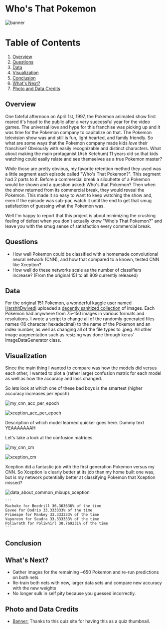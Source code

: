 # Who's That Pokemon

![banner](https://github.com/NJacobsohn/Whos_That_Pokemon/blob/master/img/whos_that_banner.jpg)

# Table of Contents
1. [Overview](#overview)
2. [Questions](#questions)
3. [Data](#cleaning)
4. [Visualization](#visualization)
5. [Conclusion](#conclusion)
6. [What's Next?](#what's-next?)
7. [Photo and Data Credits](#photo-and-data-credits)



## **Overview**
One fateful afternoon on April 1st, 1997, the Pokemon animated show first reared it's head to the public after a very successful year for the video games. The universal love and hype for this franchise was picking up and it was time for the Pokemon company to capitalize on that. The Pokemon television show was and still is fun, light hearted, and family friendly. So what are some ways that the Pokemon company made kids *love* their franchise? Obviously with easily recognizable and distinct characters. What about making the main protaganist (Ash Ketchum) 11 years old so that kids watching could easily relate and see themselves as a true Pokemon master? 

While those are pretty obvious, my favorite retention method they used was a little segment each episode called "Who's That Pokemon?". This segment had 2 parts to it. Before a commercial break a silouhette of a Pokemon would be shown and a question asked: Who's that Pokemon? Then when the show returned from its commercial break, they would reveal the Pokemon. This made it so easy to want to keep watching the show and, even if the episode was sub-par, watch it until the end to get that smug satisfaction of guessing what the Pokemon was.

Well I'm happy to report that this project is about minimizing the crushing feeling of defeat when you don't actually know "Who's That Pokemon?" and leave you with the smug sense of satisfaction every commercial break.

## **Questions**
- How well Pokemon could be classified with a homemade convolutional neural network (CNN), and how that compared to a known, tested CNN like Xception?
- How well do these networks scale as the number of classifiers increase? (From the original 151 to all 809 currently released) 

## **Data**
For the original 151 Pokemon, a wonderful kaggle user named [HarshitDwivedi](https://www.kaggle.com/thedagger) uploaded a [decently sanitized collection](https://www.kaggle.com/thedagger/pokemon-generation-one) of images. Each Pokemon had anywhere from 75-150 images in various formats and resolutions. I wrote a script to change all of the randomly generated files names (16 character hexadecimal) to the name of the Pokemon and an index number, as well as changing all of the file types to .jpeg. All other image augmentation such as resizing was done through keras' ImageDataGenerator class.

## **Visualization**
Since the main thing I wanted to compare was how the models did versus each other, I wanted to plot a (rather large) confusion matrix for each model as well as how the accuracy and loss changed. 

So lets look at which one of these bad boys is the smartest (higher accuracy increases per epoch)

![my_cnn_acc_per_epoch](linktomy_acc_per_epoch)


![xception_acc_per_epoch](linktoxception_acc_per_epoch)

Description of which model learned quicker goes here. Dummy text YEAAAAAAAH

Let's take a look at the confusion matrices.

![my_cnn_cm](https://github.com/NJacobsohn/Whos_That_Pokemon/blob/master/img/my_cnn_cm.png)


![xception_cm](linktoxception_cm)

Xception did a fantastic job with the first generation Pokemon versus my CNN.
So Xception is clearly better at its job than my home built one was, but is my network potentially better at classifying Pokemon that Xception missed?

![data_about_common_mixups_xception](link_to_mixup_data_xception)

    ```
    Machoke for Beedrill 36.363636% of the time
    Eevee for Dodrio 33.333333% of the time
    Primeape for Mankey 33.333333% of the time
    Vaporeon for Seadra 33.333333% of the time
    Poliwrath for Poliwhirl 30.769231% of the time
    ```


## **Conclusion**

## **What's Next?**
- Gather images for the remaining ~650 Pokemon and re-run predictions on both nets
- Re-train both nets with new, larger data sets and compare new accuracy with the new weights
- No longer sulk in self pity because you guessed incorrectly.

## **Photo and Data Credits**

- [Banner:](https://www.sporcle.com/games/Chenchilla/silhouettes) Thanks to this quiz site for having this as a quiz thumbnail.